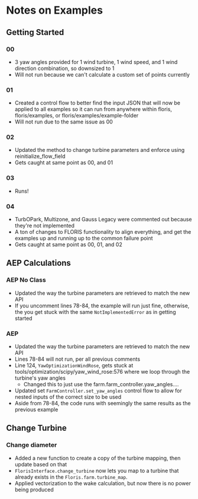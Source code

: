 # Notes on Examples

## Getting Started
### 00
- 3 yaw angles provided for 1 wind turbine, 1 wind speed, and 1 wind direction combination, so downsized to 1
- Will not run because we can't calculate a custom set of points currently

### 01
- Created a control flow to better find the input JSON that will now be applied to all examples so it can run from anywhere within floris, floris/examples, or floris/examples/example-folder
- Will not run due to the same issue as 00

### 02
- Updated the method to change turbine parameters and enforce using reinitialize_flow_field
- Gets caught at same point as 00, and 01

### 03
- Runs!

### 04
- TurbOPark, Multizone, and Gauss Legacy were commented out because they're not implemented
- A ton of changes to FLORIS functionality to align everything, and get the examples up and running up to the common failure point
- Gets caught at same point as 00, 01, and 02


## AEP Calculations
### AEP No Class
- Updated the way the turbine parameters are retrieved to match the new API
- If you uncomment lines 78-84, the example will run just fine, otherwise, the you get stuck with the same `NotImplementedError` as in getting started

### AEP
- Updated the way the turbine parameters are retrieved to match the new API
- Lines 78-84 will not run, per all previous comments
- Line 124, `YawOptimizationWindRose`, gets stuck at tools/optimization/scipy/yaw_wind_rose:576 where we loop through the turbine's yaw angles
    - Changed this to just use the farm.farm_controller.yaw_angles....
- Updated set `FarmController.set_yaw_angles` control flow to allow for nested inputs of the correct size to be used
- Aside from 78-84, the code runs with seemingly the same results as the previous example


## Change Turbine
### Change diameter
- Added a new function to create a copy of the turbine mapping, then update based on that
- `FlorisInterface.change_turbine` now lets you map to a turbine that already exists in the `Floris.farm.turbine_map`.
- Applied vectorization to the wake calculation, but now there is no power being produced
